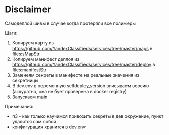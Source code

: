 # Disclaimer

Самодеплой шивы в случае когда протеряли все полимеры

Шаги:
1. Копируем карту из https://github.com/YandexClassifieds/services/tree/master/maps в files:sMapStr
2. Копируем манифест деплоя из https://github.com/YandexClassifieds/services/tree/master/deploy в files:manifestStr
3. Заменеям секреты в манифесте на реальные значения из секретницы
4. В dev.env в переменную selfdeploy_version вписываем версию (аккуратно, она не бует проверена в docker registry)
5. Запускаем main

Примечания:
* п3 - как только научимся привозить секреты в дев окружение, пункт удалится сам собой
* конфигурация хранится в dev.env
